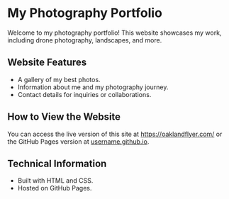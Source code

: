 # My Photography Portfolio

Welcome to my photography portfolio! This website showcases my work, including drone photography, landscapes, and more.

## Website Features
- A gallery of my best photos.
- Information about me and my photography journey.
- Contact details for inquiries or collaborations.

## How to View the Website
You can access the live version of this site at https://oaklandflyer.com/ or the GitHub Pages version at [username.github.io](https://username.github.io).

## Technical Information
- Built with HTML and CSS.
- Hosted on GitHub Pages.
